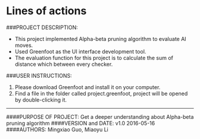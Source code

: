 # Lines of actions

###PROJECT DESCRIPTION:
* This project implemented Alpha-beta pruning algorithm to evaluate AI moves.
* Used Greenfoot as the UI interface development tool.
* The evaluation function for this project is to calculate the sum of distance which between every checker.

###USER INSTRUCTIONS:
1. Please download Greenfoot and install it on your computer.
2. Find a file in the folder called project.greenfoot, project will be opened by double-clicking it.

------------------------------------------------------------------------------------------------------------
####PURPOSE OF PROJECT: 
	Get a deeper understanding about Alpha-beta pruning algorithm
####VERSION and DATE: 
	v1.0 2016-05-16
####AUTHORS: 
	Mingxiao Guo, Miaoyu Li

